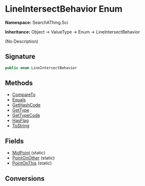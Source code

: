 # LineIntersectBehavior Enum
**Namespace:** SearchAThing.Sci

**Inheritance:** Object → ValueType → Enum → LineIntersectBehavior

(No Description)

## Signature
```csharp
public enum LineIntersectBehavior
```
## Methods
- [CompareTo](LineIntersectBehavior/CompareTo.md)
- [Equals](LineIntersectBehavior/Equals.md)
- [GetHashCode](LineIntersectBehavior/GetHashCode.md)
- [GetType](LineIntersectBehavior/GetType.md)
- [GetTypeCode](LineIntersectBehavior/GetTypeCode.md)
- [HasFlag](LineIntersectBehavior/HasFlag.md)
- [ToString](LineIntersectBehavior/ToString.md)
## Fields
- [MidPoint](LineIntersectBehavior/MidPoint.md) (static)
- [PointOnOther](LineIntersectBehavior/PointOnOther.md) (static)
- [PointOnThis](LineIntersectBehavior/PointOnThis.md) (static)
## Conversions
